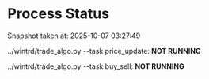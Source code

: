 # Process Status

Snapshot taken at: 2025-10-07 03:27:49

../wintrd/trade_algo.py --task price_update: **NOT RUNNING**

../wintrd/trade_algo.py --task buy_sell: **NOT RUNNING**


